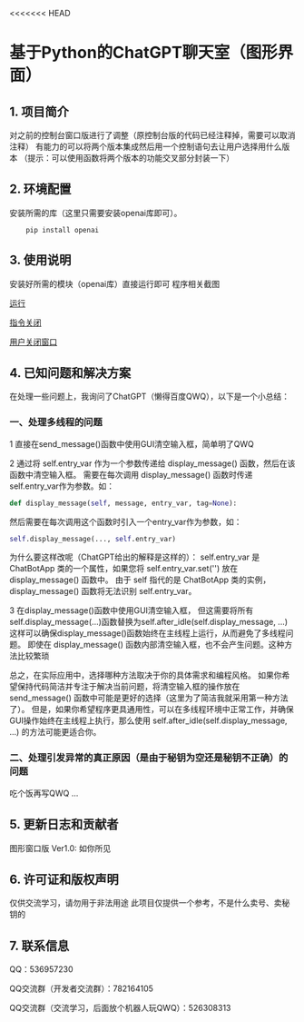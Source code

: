 <<<<<<< HEAD
# 基于Python的ChatGPT聊天室（图形界面）

## 1. 项目简介

对之前的控制台窗口版进行了调整（原控制台版的代码已经注释掉，需要可以取消注释）
有能力的可以将两个版本集成然后用一个控制语句去让用户选择用什么版本
（提示：可以使用函数将两个版本的功能交叉部分封装一下）

## 2. 环境配置

安装所需的库（这里只需要安装openai库即可）。

```shell
    pip install openai
```

## 3. 使用说明

安装好所需的模块（openai库）直接运行即可
程序相关截图

[运行](https://github.com/ZS629/chatgpt-py/tree/master/img/run.jpg)

[指令关闭](https://github.com/ZS629/chatgpt-py/tree/master/img/closerw.png)

[用户关闭窗口](https://github.com/ZS629/chatgpt-py/tree/master/img/close.png)

## 4. 已知问题和解决方案

在处理一些问题上，我询问了ChatGPT（懒得百度QWQ），以下是一个小总结：

### 一、处理多线程的问题

1 直接在send_message()函数中使用GUI清空输入框，简单明了QWQ

2 通过将 self.entry_var 作为一个参数传递给 display_message() 函数，然后在该函数中清空输入框。
需要在每次调用 display_message() 函数时传递self.entry_var作为参数。如：

```python
def display_message(self, message, entry_var, tag=None):
```

然后需要在每次调用这个函数时引入一个entry_var作为参数，如：

```python
self.display_message(..., self.entry_var)
```

为什么要这样改呢（ChatGPT给出的解释是这样的）：
    self.entry_var 是 ChatBotApp 类的一个属性，如果您将 self.entry_var.set('') 放在 display_message() 函数中。
    由于 self 指代的是 ChatBotApp 类的实例，display_message() 函数将无法识别 self.entry_var。

3 在display_message()函数中使用GUI清空输入框，
但这需要将所有self.display_message(...)函数替换为self.after_idle(self.display_message, ...)
这样可以确保display_message()函数始终在主线程上运行，从而避免了多线程问题。
即使在 display_message() 函数内部清空输入框，也不会产生问题。这种方法比较繁琐

总之，在实际应用中，选择哪种方法取决于你的具体需求和编程风格。
如果你希望保持代码简洁并专注于解决当前问题，将清空输入框的操作放在 send_message() 函数中可能是更好的选择（这里为了简洁我就采用第一种方法了）。
但是，如果你希望程序更具通用性，可以在多线程环境中正常工作，并确保GUI操作始终在主线程上执行，那么使用 self.after_idle(self.display_message, ...) 的方法可能更适合你。

### 二、处理引发异常的真正原因（是由于秘钥为空还是秘钥不正确）的问题

吃个饭再写QWQ
...

## 5. 更新日志和贡献者

图形窗口版 Ver1.0:
如你所见

## 6. 许可证和版权声明

仅供交流学习，请勿用于非法用途
此项目仅提供一个参考，不是什么卖号、卖秘钥的

## 7. 联系信息

QQ：536957230

QQ交流群（开发者交流群）：782164105

QQ交流群（交流学习，后面放个机器人玩QWQ）：526308313
